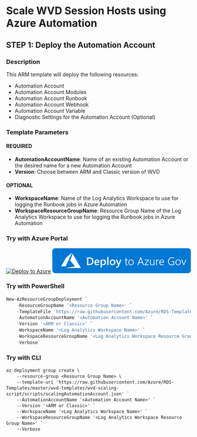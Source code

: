 # Scale WVD Session Hosts using Azure Automation

## STEP 1: Deploy the Automation Account

### Description

This ARM template will deploy the following resources:

* Automation Account
* Automation Account Modules
* Automation Account Runbook
* Automation Account Webhook
* Automation Account Variable
* Diagnostic Settings for the Automation Account (Optional)

### Template Parameters

#### REQUIRED

* **AutomationAccountName**: Name of an existing Automation Account or the desired name for a new Automation Account
* **Version**: Choose between ARM and Classic version of WVD

#### OPTIONAL

* **WorkspaceName**: Name of the Log Analytics Workspace to use for logging the Runbook jobs in Azure Automation
* **WorkspaceResourceGroupName**: Resource Group Name of the Log Analytics Workspace to use for logging the Runbook jobs in Azure Automation

### Try with Azure Portal

[![Deploy to Azure](https://aka.ms/deploytoazurebutton)](https://portal.azure.com/#create/Microsoft.Template/uri/https%3A%2F%2Fraw.githubusercontent.com%2Fjamasten%2FAzurePolicies%2Fmaster%2Fpolicies%2Fgovernance%2FnamingStandard%2FvirtualMachine%2Fpolicy.json)
[![Deploy to Azure Gov](https://raw.githubusercontent.com/Azure/azure-quickstart-templates/master/1-CONTRIBUTION-GUIDE/images/deploytoazuregov.svg?sanitize=true)](https://portal.azure.us/#create/Microsoft.Template/uri/https%3A%2F%2Fraw.githubusercontent.com%2Fjamasten%2FAzurePolicies%2Fmaster%2Fpolicies%2Fgovernance%2FnamingStandard%2FvirtualMachine%2Fpolicy.json)

### Try with PowerShell

````powershell
New-AzResourceGroupDeployment `
    -ResourceGroupName '<Resource Group Name>' `
    -TemplateFile 'https://raw.githubusercontent.com/Azure/RDS-Templates/master/wvd-templates/wvd-scaling-script/scripts/scalingAutomationAccount.json' `
    -AutomationAccountName '<Automation Account Name>' `
    -Version '<ARM or Classic>' `
    -WorkspaceName '<Log Analytics Workspace Name>' `
    -WorkspaceResourceGroupName '<Log Analytics Workspace Resource Group Name>' `
    -Verbose
````

### Try with CLI

````cli
az deployment group create \
    --resource-group <Resource Group Name> \
    --template-uri 'https://raw.githubusercontent.com/Azure/RDS-Templates/master/wvd-templates/wvd-scaling-script/scripts/scalingAutomationAccount.json' `
    --AutomationAccountName '<Automation Account Name>' `
    --Version '<ARM or Classic>' `
    --WorkspaceName '<Log Analytics Workspace Name>' `
    --WorkspaceResourceGroupName '<Log Analytics Workspace Resource Group Name>' `
    --Verbose
````
